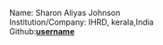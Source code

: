 Name: Sharon Aliyas Johnson <br>
Institution/Company: IHRD, kerala,India <br>
Github:[**username**](https://github.com/SharonAliyas5573)
